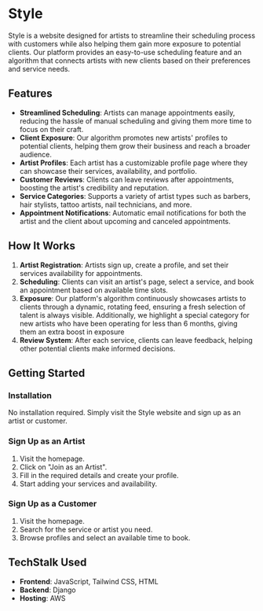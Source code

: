 # Style

Style is a website designed for artists to streamline their scheduling process with customers while also helping them gain more exposure to potential clients. Our platform provides an easy-to-use scheduling feature and an algorithm that connects artists with new clients based on their preferences and service needs.

## Features

- **Streamlined Scheduling**: Artists can manage appointments easily, reducing the hassle of manual scheduling and giving them more time to focus on their craft.
- **Client Exposure**: Our algorithm promotes new artists' profiles to potential clients, helping them grow their business and reach a broader audience.
- **Artist Profiles**: Each artist has a customizable profile page where they can showcase their services, availability, and portfolio.
- **Customer Reviews**: Clients can leave reviews after appointments, boosting the artist's credibility and reputation.
- **Service Categories**: Supports a variety of artist types such as barbers, hair stylists, tattoo artists, nail technicians, and more.
- **Appointment Notifications**: Automatic email notifications for both the artist and the client about upcoming and canceled appointments.

## How It Works

1. **Artist Registration**: Artists sign up, create a profile, and set their services availability for appointments.
2. **Scheduling**: Clients can visit an artist's page, select a service, and book an appointment based on available time slots.
3. **Exposure**: Our platform's algorithm continuously showcases artists to clients through a dynamic, rotating feed, ensuring a fresh selection of talent is always visible. Additionally, we highlight a special category for new artists who have been operating for less than 6 months, giving them an extra boost in exposure
4. **Review System**: After each service, clients can leave feedback, helping other potential clients make informed decisions.

## Getting Started

### Installation

No installation required. Simply visit the Style website and sign up as an artist or customer.

### Sign Up as an Artist
1. Visit the homepage.
2. Click on "Join as an Artist".
3. Fill in the required details and create your profile.
4. Start adding your services and availability.

### Sign Up as a Customer
1. Visit the homepage.
2. Search for the service or artist you need.
3. Browse profiles and select an available time to book.

## TechStalk Used

- **Frontend**: JavaScript, Tailwind CSS, HTML
- **Backend**: Django
- **Hosting**: AWS
